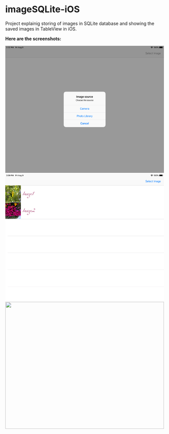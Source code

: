 # imageSQLite-iOS
Project explainig storing of images in SQLite database and showing the saved images in TableView in iOS.

**Here are the screenshots:**

<img src="screenshot/Choose%20image%20picker.png" width="500" height="400">
<img src="screenshot/Image%20list.png" width="500" height="400">
<img src="screenshot/Full%20Image.png" width="500" height="400">
